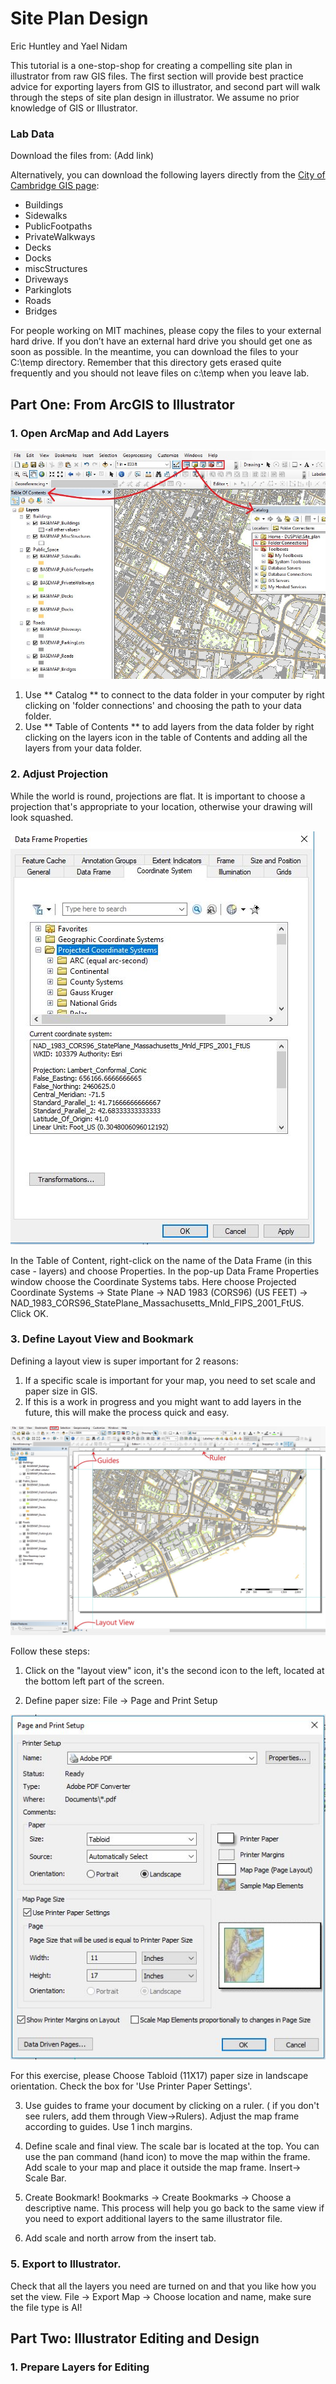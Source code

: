 # Site Plan Design

Eric Huntley and Yael Nidam

This tutorial is a one-stop-shop for creating a compelling site plan in illustrator from raw GIS files. The first section will provide best practice advice for exporting layers from GIS to illustrator, and second part will walk through the steps of site plan design in illustrator. We assume no prior knowledge of GIS or Illustrator.

### Lab Data
Download the files from: (Add link)

Alternatively, you can download the following layers directly from the [City of Cambridge GIS page](https://www.cambridgema.gov/GIS/gisdatadictionary/Basemap):

- Buildings
- Sidewalks
- PublicFootpaths
- PrivateWalkways
- Decks
- Docks
- miscStructures
- Driveways
- Parkinglots
- Roads
- Bridges

For people working on MIT machines, please copy the files to your external hard drive. If you don’t have an external hard drive you should get one as soon as possible. In the meantime, you can download the files to your C:\temp directory. Remember that this directory gets erased quite frequently and you should not leave files on c:\temp when you leave lab.

## Part One: From ArcGIS to Illustrator

### 1. Open ArcMap and Add Layers

![ArcGIS](./images/arcgis.JPG)

1. Use ** Catalog ** to connect to the data folder in your computer by right clicking on 'folder connections' and choosing the path to your data folder.
2. Use ** Table of Contents ** to add layers from the data folder by right clicking on the layers icon in the table of Contents and adding all the layers from your data folder.


### 2. Adjust Projection
While the world is round, projections are flat. It is important to choose a projection that's appropriate to your location, otherwise your drawing will look squashed.

![Data Frame Properties](./images/projection.JPG)

In the Table of Content, right-click on the name of the Data Frame (in this case - layers) and choose Properties.
In the pop-up Data Frame Properties window choose the Coordinate Systems tabs. Here choose Projected Coordinate Systems -> State Plane -> NAD 1983 (CORS96) (US FEET) -> NAD_1983_CORS96_StatePlane_Massachusetts_Mnld_FIPS_2001_FtUS. Click OK.

### 3. Define Layout View and Bookmark
Defining a layout view is super important for 2 reasons:
1. If a specific scale is important for your map, you need to set scale and paper size in GIS.
2. If this is a work in progress and you might want to add layers in the future, this will make the process quick and easy.

![layout](./images/layout.JPG)

Follow these steps:
1. Click on the "layout view" icon, it's the second icon to the left, located at the bottom left part of the screen.

2. Define paper size:
File -> Page and Print Setup

![Print](./images/print.JPG)

For this exercise, please Choose Tabloid (11X17) paper size in landscape orientation. Check the box for 'Use Printer Paper Settings'.

3. Use guides to frame your document by clicking on a ruler. ( if you don't see rulers, add them through View->Rulers). Adjust the map frame according to guides. Use 1 inch margins.

4. Define scale and final view. The scale bar is located at the top. You can use the pan command (hand icon) to move the map within the frame. Add scale to your map and place it outside the map frame. Insert-> Scale Bar.

5. Create Bookmark!
Bookmarks -> Create Bookmarks -> Choose a descriptive name.
This process will help you go back to the same view if you need to export additional layers to the same illustrator file.

6. Add scale and north arrow from the insert tab.

### 5. Export to Illustrator.
Check that all the layers you need are turned on and that you like how you set the view.
File -> Export Map -> Choose location and name, make sure the file type is AI!


## Part Two: Illustrator Editing and Design

### 1. Prepare Layers for Editing
